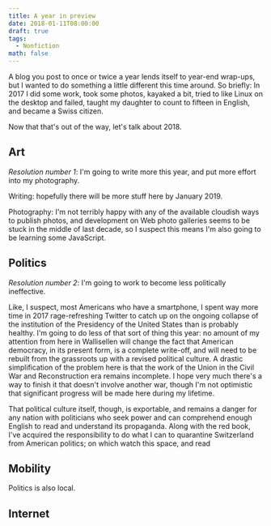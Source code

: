 ```yaml
---
title: A year in preview
date: 2018-01-11T08:00:00
draft: true
tags:
  - Nonfiction
math: false
---
```


A blog you post to once or twice a year lends itself to year-end wrap-ups, but I wanted to do something a little different this time around. So briefly: In 2017 I did some work, took some photos, kayaked a bit, tried to like Linux on the desktop and failed, taught my daughter to count to fifteen in English, and became a Swiss citizen.

Now that that's out of the way, let's talk about 2018.

<!-- more -->

## Art

*Resolution number 1*: I'm going to write more this year, and put more effort into my photography. 

Writing: hopefully there will be more stuff here by January 2019.

Photography: I'm not terribly happy with any of the available cloudish ways to
publish photos, and development on Web photo galleries seems to be stuck in
the middle of last decade, so I suspect this means I'm also going to be
learning some JavaScript.

## Politics

*Resolution number 2*: I'm going to work to become less politically ineffective.

Like, I suspect, most Americans who have a smartphone, I spent way more time
in 2017 rage-refreshing Twitter to catch up on the ongoing collapse of the
institution of the Presidency of the United States than is probably healthy.
I'm going to do less of that sort of thing this year: no amount of my
attention from here in Wallisellen will change the fact that American
democracy, in its present form, is a complete write-off, and will need to be
rebuilt from the grassroots up with a revised political culture. A drastic
simplification of the problem here is that the work of the Union in the Civil
War and Reconstruction era remains incomplete. I hope very much there's a way
to finish it that doesn't involve another war, though I'm not optimistic that
significant progress will be made here during my lifetime.

That political culture itself, though, is exportable, and remains a danger for
any nation with politicians who seek power and can comprehend enough English
to read and understand its propaganda. Along with the red book, I've acquired
the responsibility to do what I can to quarantine Switzerland from American
politics; on which watch this space, and read 

## Mobility

Politics is also local. 

## Internet